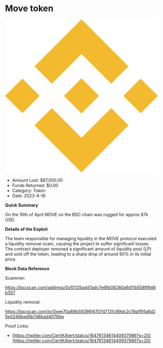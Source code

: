 # Move token
![Move token](/rektimages/Move-token.png)
- Amount Lost: $87,000.00
- Funds Returned: $0.00
- Category: Token
- Date: 2023-4-16

**Quick Summary**

On the 16th of April MOVE on the BSC chain was rugged for approx 87k  USD.

  


 **Details of the Exploit**

The team responsible for managing liquidity in the MOVE protocol executed a liquidity removal scam, causing the project to suffer significant losses. The contract deployer removed a significant amount of liquidity pool (LP) and sold off the token, leading to a sharp drop of around 90% in its initial price.

  


 **Block Data Reference**

Scammer:

https://bscscan.com/address/0xf0135add7adc7e6fb08280a6d11b558ff946b357

Liquidity removal:

https://bscscan.com/tx/0xee70a89b59396f4707d7131c89dc2c19a1f91a8d25e0246bed5b7d6bad4076be


Proof Links:
- [https://twitter.com/CertiKAlert/status/1647613461440937986?s=20](https://twitter.com/CertiKAlert/status/1647613461440937986?s=20)


